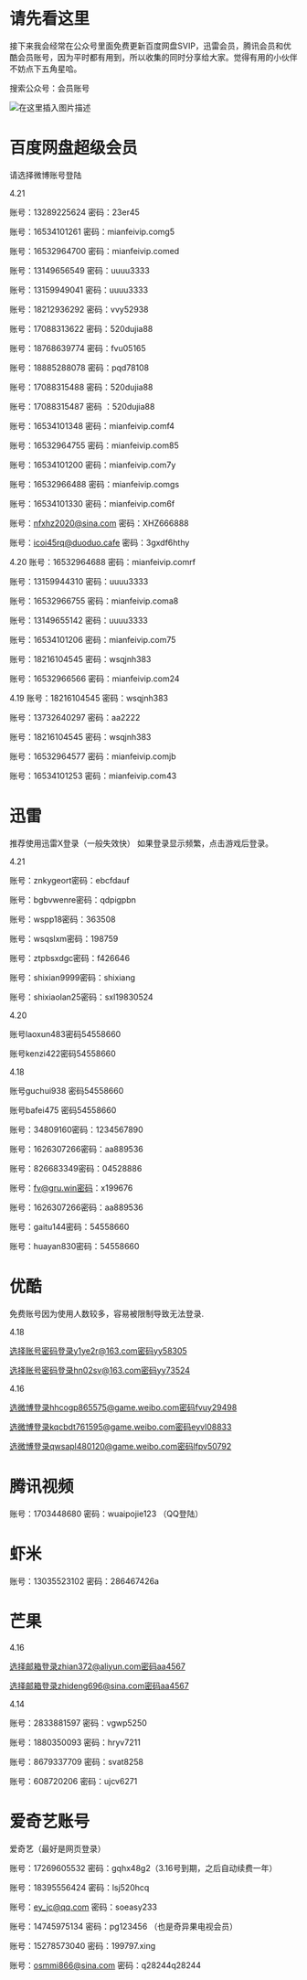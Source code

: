 # 请先看这里
接下来我会经常在公众号里面免费更新百度网盘SVIP，迅雷会员，腾讯会员和优酷会员账号，因为平时都有用到，所以收集的同时分享给大家。觉得有用的小伙伴不妨点下五角星哈。

搜索公众号：会员账号

![在这里插入图片描述](https://img-blog.csdnimg.cn/20200421140806321.jpg)

# 百度网盘超级会员

 请选择微博账号登陆
 
 4.21
 
 账号：13289225624 密码：23er45
 
 账号：16534101261 密码：mianfeivip.comg5
 
 账号：16532964700 密码：mianfeivip.comed
 
 账号：13149656549    密码：uuuu3333
 
 账号：13159949041    密码：uuuu3333
 
 账号：18212936292    密码：vvy52938
 
 账号：17088313622    密码：520dujia88
 
 账号：18768639774    密码：fvu05165
 
 账号：18885288078    密码：pqd78108
 
 账号：17088315488    密码：520dujia88
 
 账号：17088315487    密码 ：520dujia88
 
 账号：16534101348    密码：mianfeivip.comf4
 
 账号：16532964755    密码：mianfeivip.com85
 
 账号：16534101200    密码：mianfeivip.com7y
 
 账号：16532966488    密码：mianfeivip.comgs
 
 账号：16534101330    密码：mianfeivip.com6f
 
 账号：nfxhz2020@sina.com    密码：XHZ666888
 
 账号：icoi45rq@duoduo.cafe    密码：3gxdf6hthy

 4.20
 账号：16532964688 密码：mianfeivip.comrf
 
 账号：13159944310 密码：uuuu3333
 
 账号：16532966755 密码：mianfeivip.coma8
 
 账号：13149655142 密码：uuuu3333
 
 账号：16534101206 密码：mianfeivip.com75
 
 账号：18216104545 密码：wsqjnh383
 
 账号：16532966566 密码：mianfeivip.com24
 
 4.19
 账号：18216104545 密码：wsqjnh383
 
 账号：13732640297 密码：aa2222
 
 账号：18216104545 密码：wsqjnh383
 
 账号：16532964577 密码：mianfeivip.comjb
 
 账号：16534101253 密码：mianfeivip.com43
# 迅雷
  推荐使用迅雷X登录（一般失效快）
  如果登录显示频繁，点击游戏后登录。
  
  4.21
  
  账号：znkygeort密码：ebcfdauf
  
  账号：bgbvwenre密码：qdpigpbn
  
  账号：wspp18密码：363508
  
  账号：wsqslxm密码：198759
  
  账号：ztpbsxdgc密码：f426646
  
  账号：shixian9999密码：shixiang
  
  账号：shixiaolan25密码：sxl19830524

  4.20
  
  账号laoxun483密码54558660
  
  账号kenzi422密码54558660
  
  4.18
  
  账号guchui938   密码54558660
  
  账号bafei475    密码54558660
  
  账号：34809160密码：1234567890
  
  账号：1626307266密码：aa889536
  
  账号：826683349密码：04528886
  
  账号：fv@gru.win密码：x199676
  
  账号：1626307266密码：aa889536
  
  账号：gaitu144密码：54558660
  
  账号：huayan830密码：54558660
# 优酷
  免费账号因为使用人数较多，容易被限制导致无法登录.
  
  4.18
  
  选择账号密码登录y1ye2r@163.com密码yy58305
  
  选择账号密码登录hn02sv@163.com密码yy73524
  
  4.16
  
  选微博登录hhcogp865575@game.weibo.com密码fvuy29498
  
  选微博登录kqcbdt761595@game.weibo.com密码eyvl08833
  
  选微博登录qwsapl480120@game.weibo.com密码lfpv50792
# 腾讯视频
  账号：1703448680  密码：wuaipojie123  （QQ登陆）
# 虾米
  账号：13035523102  密码：286467426a
# 芒果

  4.16
  
  选择邮箱登录zhian372@aliyun.com密码aa4567
  
  选择邮箱登录zhideng696@sina.com密码aa4567

  4.14
  
  账号：2833881597  密码：vgwp5250
  
  账号：1880350093  密码：hryv7211
  
  账号：8679337709  密码：svat8258
  
  账号：608720206   密码：ujcv6271
  
# 爱奇艺账号

  爱奇艺（最好是网页登录）
  
  账号：17269605532  密码：gqhx48g2（3.16号到期，之后自动续费一年）
  
  账号：18395556424  密码：lsj520hcq
  
  账号：ey_jc@qq.com  密码：soeasy233
  
  账号：14745975134  密码：pg123456  （也是奇异果电视会员）
  
  账号：15278573040  密码：199797.xing
  
  账号：osmmi866@sina.com  密码：q28244q28244
		
